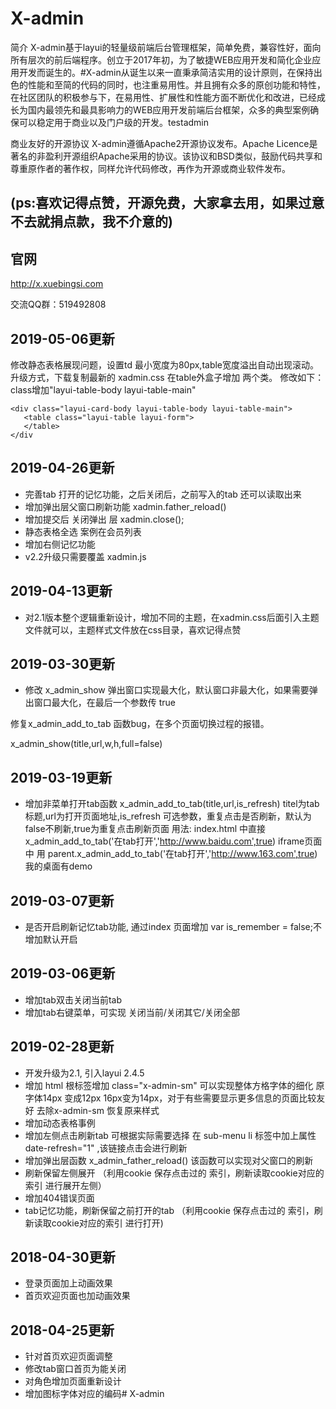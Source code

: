# X-admin

简介
X-admin基于layui的轻量级前端后台管理框架，简单免费，兼容性好，面向所有层次的前后端程序。创立于2017年初，为了敏捷WEB应用开发和简化企业应用开发而诞生的。#X-admin从诞生以来一直秉承简洁实用的设计原则，在保持出色的性能和至简的代码的同时，也注重易用性。并且拥有众多的原创功能和特性，在社区团队的积极参与下，在易用性、扩展性和性能方面不断优化和改进，已经成长为国内最领先和最具影响力的WEB应用开发前端后台框架，众多的典型案例确保可以稳定用于商业以及门户级的开发。testadmin

商业友好的开源协议
X-admin遵循Apache2开源协议发布。Apache Licence是著名的非盈利开源组织Apache采用的协议。该协议和BSD类似，鼓励代码共享和尊重原作者的著作权，同样允许代码修改，再作为开源或商业软件发布。

## (ps:喜欢记得点赞，开源免费，大家拿去用，如果过意不去就捐点款，我不介意的)

## 官网

http://x.xuebingsi.com

交流QQ群：519492808

## 2019-05-06更新

修改静态表格展现问题，设置td 最小宽度为80px,table宽度溢出自动出现滚动。
升级方式，下载复制最新的 xadmin.css 在table外盒子增加 两个类。
修改如下：class增加"layui-table-body layui-table-main"
 ```
<div class="layui-card-body layui-table-body layui-table-main">
    <table class="layui-table layui-form">
    </table>
</div
```

## 2019-04-26更新

* 完善tab 打开的记忆功能，之后关闭后，之前写入的tab 还可以读取出来
* 增加弹出层父窗口刷新功能 xadmin.father_reload()
* 增加提交后 关闭弹出 层  xadmin.close();
* 静态表格全选  案例在会员列表
* 增加右侧记忆功能 
* v2.2升级只需要覆盖 xadmin.js

## 2019-04-13更新

* 对2.1版本整个逻辑重新设计，增加不同的主题，在xadmin.css后面引入主题文件就可以，主题样式文件放在css目录，喜欢记得点赞

## 2019-03-30更新
* 修改 x_admin_show 弹出窗口实现最大化，默认窗口非最大化，如果需要弹出窗口最大化，在最后一个参数传 true

修复x_admin_add_to_tab 函数bug，在多个页面切换过程的报错。

x_admin_show(title,url,w,h,full=false)

## 2019-03-19更新
* 增加非菜单打开tab函数 x_admin_add_to_tab(title,url,is_refresh) titel为tab标题,url为打开页面地址,is_refresh 可选参数，重复点击是否刷新，默认为false不刷新,true为重复点击刷新页面
用法:
index.html 中直接 x_admin_add_to_tab('在tab打开','http://www.baidu.com',true)
iframe页面中  用 parent.x_admin_add_to_tab('在tab打开','http://www.163.com',true)
我的桌面有demo

## 2019-03-07更新
* 是否开启刷新记忆tab功能, 通过index 页面增加 var is_remember = false;不增加默认开启

## 2019-03-06更新

* 增加tab双击关闭当前tab
* 增加tab右键菜单，可实现 关闭当前/关闭其它/关闭全部

## 2019-02-28更新

* 开发升级为2.1, 引入layui 2.4.5 
* 增加 html 根标签增加 class="x-admin-sm" 可以实现整体方格字体的细化 原字体14px 变成12px 16px变为14px，对于有些需要显示更多信息的页面比较友好 去除x-admin-sm 恢复原来样式
* 增加动态表格事例
* 增加左侧点击刷新tab 可根据实际需要选择  在 sub-menu li 标签中加上属性 date-refresh="1" ,该链接点击会进行刷新
* 增加弹出层函数 x_admin_father_reload() 该函数可以实现对父窗口的刷新
* 刷新保留左侧展开 （利用cookie 保存点击过的 索引，刷新读取cookie对应的索引 进行展开左侧）
* 增加404错误页面
* tab记忆功能，刷新保留之前打开的tab （利用cookie 保存点击过的 索引，刷新读取cookie对应的索引 进行打开)


## 2018-04-30更新

* 登录页面加上动画效果
* 首页欢迎页面也加动画效果

## 2018-04-25更新

* 针对首页欢迎页面调整
* 修改tab窗口首页为能关闭
* 对角色增加页面重新设计
* 增加图标字体对应的编码# X-admin
